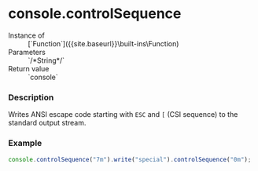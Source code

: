 # console.controlSequence

<dl>
<dt> Instance of </dt><dd markdown="1">
 [`Function`]({{site.baseurl}}\built-ins\Function) 
</dd>
<dt> Parameters </dt><dd markdown="1">
 `/*String*/` 
</dd>
<dt> Return value </dt><dd markdown="1">
 `console` 
</dd>
</dl>

### Description

Writes ANSI escape code starting with `ESC` and `[` 
(CSI sequence) to the standard output stream.

### Example

```js
console.controlSequence("7m").write("special").controlSequence("0m");
```

